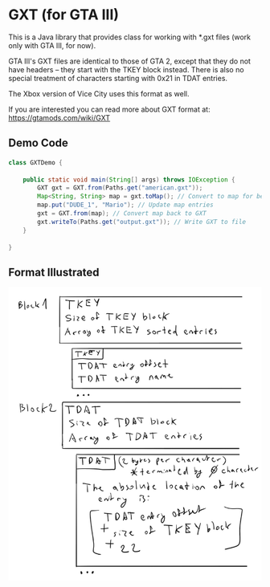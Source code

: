# GXT (for GTA III)

This is a Java library that provides class for working with *.gxt files (work only with GTA III, for now).

GTA III's GXT files are identical to those of GTA 2, except that they do not have headers – they start with the TKEY
block instead. There is also no special treatment of characters starting with 0x21 in TDAT entries.

The Xbox version of Vice City uses this format as well.

If you are interested you can read more about GXT format at: https://gtamods.com/wiki/GXT

## Demo Code

```java
class GXTDemo {

    public static void main(String[] args) throws IOException {
        GXT gxt = GXT.from(Paths.get("american.gxt"));
        Map<String, String> map = gxt.toMap(); // Convert to map for better usage
        map.put("DUDE_1", "Mario"); // Update map entries
        gxt = GXT.from(map); // Convert map back to GXT
        gxt.writeTo(Paths.get("output.gxt")); // Write GXT to file
    }

}
```

## Format Illustrated

![illustrated format](https://github.com/geo-gta3/gxt/blob/main/gxt%20illustrated.png?raw=true)
